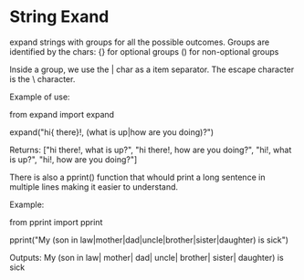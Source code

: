 # String Exand

expand strings with groups for all the possible outcomes.
Groups are identified by the chars:
  {} for optional groups
  () for non-optional groups

Inside a group, we use the | char as a item separator.
The escape character is the \ character.

Example of use:

  from expand import expand 
  
  expand("hi{ there}!, (what is up|how are you doing)?")

Returns: ["hi there!, what is up?", "hi there!, how are you doing?",
          "hi!, what is up?", "hi!, how are you doing?"]

There is also a pprint() function that whould print a long sentence in multiple lines making it easier to understand.

Example:

  from pprint import pprint
  
  pprint("My (son in law|mother|dad|uncle|brother|sister|daughter) is sick")
  
Outputs:
   My (son in law|
       mother|
       dad|
       uncle|
       brother|
       sister|
       daughter) is sick
       

